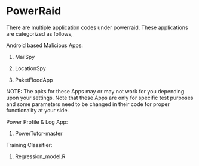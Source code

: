 # PowerRaid
There are multiple application codes under powerraid.
These applications are categorized as follows,

Android based Malicious Apps:

1. MailSpy

2. LocationSpy

3. PaketFloodApp

NOTE: The apks for these Apps may or may not work for you depending upon your settings. Note that these Apps are only for specific test purposes and some parameters need to be changed in their code for proper functionality at your side.

Power Profile & Log App:

1. PowerTutor-master

Training Classifier:

1. Regression_model.R


